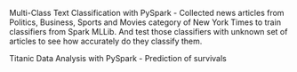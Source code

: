 Multi-Class Text Classification with PySpark - Collected news articles from Politics, Business, Sports and Movies category of 
New York Times to train classifiers from Spark MLLib. And test those classifiers with unknown set of articles to see how 
accurately do they classify them.

Titanic Data Analysis with PySpark - Prediction of survivals
